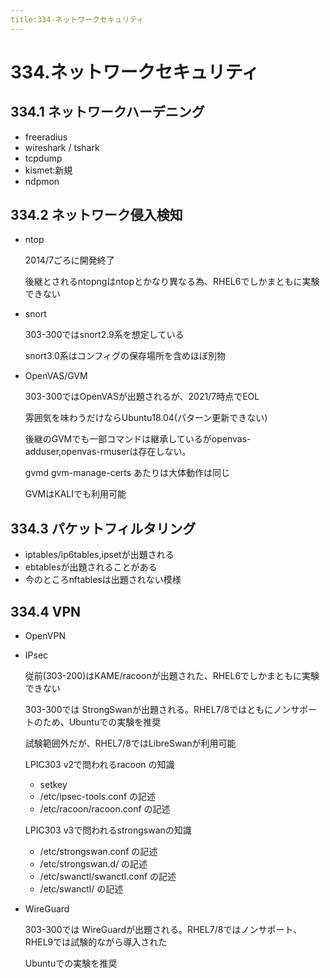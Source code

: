 ```yaml
---
title:334-ネットワークセキュリティ
---
```


# 334.ネットワークセキュリティ

## 334.1 ネットワークハーデニング
- freeradius
- wireshark / tshark
- tcpdump
- kismet:新規
- ndpmon

## 334.2 ネットワーク侵入検知
- ntop

  2014/7ごろに開発終了
  
  後継とされるntopngはntopとかなり異なる為、RHEL6でしかまともに実験できない

- snort

  303-300ではsnort2.9系を想定している
 
  snort3.0系はコンフィグの保存場所を含めほぼ別物
- OpenVAS/GVM

  303-300ではOpenVASが出題されるが、2021/7時点でEOL

  雰囲気を味わうだけならUbuntu18.04(パターン更新できない)

  後継のGVMでも一部コマンドは継承しているがopenvas-adduser,openvas-rmuserは存在しない。 
  
  gvmd gvm-manage-certs あたりは大体動作は同じ

  GVMはKALIでも利用可能

## 334.3 パケットフィルタリング
- iptables/ip6tables,ipsetが出題される
- ebtablesが出題されることがある
- 今のところnftablesは出題されない模様

## 334.4 VPN

- OpenVPN 
- IPsec

  従前(303-200)はKAME/racoonが出題された、RHEL6でしかまともに実験できない

  303-300では StrongSwanが出題される。RHEL7/8ではともにノンサポートのため、Ubuntuでの実験を推奨

  試験範囲外だが、RHEL7/8ではLibreSwanが利用可能

  LPIC303 v2で問われるracoon の知識
  - setkey
  - /etc/ipsec-tools.conf の記述
  - /etc/racoon/racoon.conf  の記述

  LPIC303 v3で問われるstrongswanの知識
  - /etc/strongswan.conf の記述
  - /etc/strongswan.d/ の記述
  - /etc/swanctl/swanctl.conf の記述
  - /etc/swanctl/ の記述

- WireGuard

  303-300では WireGuardが出題される。RHEL7/8ではノンサポート、RHEL9では試験的ながら導入された

  Ubuntuでの実験を推奨
